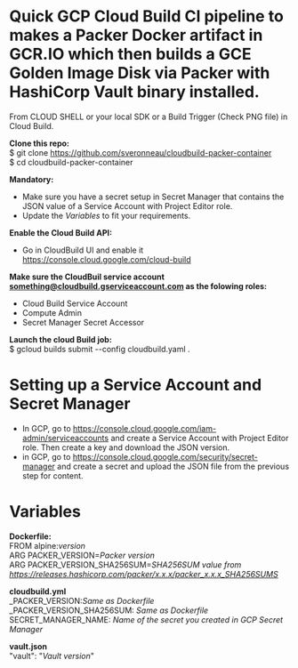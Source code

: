 # Quick GCP Cloud Build CI pipeline to makes a Packer Docker artifact in GCR.IO which then builds a GCE Golden Image Disk via Packer with HashiCorp Vault binary installed.

From CLOUD SHELL or your local SDK or a Build Trigger (Check PNG file) in Cloud Build.

<b>Clone this repo:</b><br>
$ git clone https://github.com/sveronneau/cloudbuild-packer-container <br>
$ cd cloudbuild-packer-container

<b>Mandatory:</b><br>
* Make sure you have a secret setup in Secret Manager that contains the JSON value of a Service Account with Project Editor role.<br>
* Update the <i>Variables</i> to fit your requirements.

<b>Enable the Cloud Build API:</b><br>
* Go in CloudBuild UI and enable it https://console.cloud.google.com/cloud-build <br>

<b>Make sure the CloudBuil service account something@cloudbuild.gserviceaccount.com as the folowing roles:</br></b>
* Cloud Build Service Account<br>
* Compute Admin<br>
* Secret Manager Secret Accessor

<b>Launch the cloud Build job:</b><br>
$ gcloud builds submit --config cloudbuild.yaml .

# Setting up a Service Account and Secret Manager<br>
* In GCP, go to https://console.cloud.google.com/iam-admin/serviceaccounts and create a Service Account with Project Editor role.  Then create a key and download the JSON version.<br>
* in GCP, go to https://console.cloud.google.com/security/secret-manager and create a secret and upload the JSON file from the previous step for content.

# Variables<br>
<b>Dockerfile:</b><br>
FROM alpine:<i>version</i><br>
ARG PACKER_VERSION=<i>Packer version</i><br>
ARG PACKER_VERSION_SHA256SUM=<i>SHA256SUM value from https://releases.hashicorp.com/packer/x.x.x/packer_x.x.x_SHA256SUMS</i>

<b>cloudbuild.yml</b><br>
_PACKER_VERSION:<i>Same as Dockerfile</i><br>
_PACKER_VERSION_SHA256SUM: <i>Same as Dockerfile</i><br>
SECRET_MANAGER_NAME: <i>Name of the secret you created in GCP Secret Manager</i>

<b>vault.json</b><br>
 "vault": "<i>Vault version</i>"<br>
